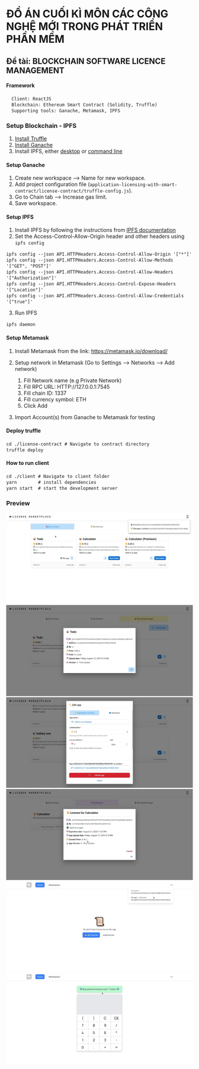 # ĐỒ ÁN CUỐI KÌ MÔN CÁC CÔNG NGHỆ MỚI TRONG PHÁT TRIỂN PHẦN MỀM

## Đề tài: BLOCKCHAIN SOFTWARE LICENCE MANAGEMENT

#### Framework

      Client: ReactJS
      Blockchain: Ethereum Smart Contract (Solidity, Truffle)
      Supporting tools: Ganache, Metamask, IPFS      

### Setup Blockchain - IPFS

1. [Install Truffle](https://trufflesuite.com/docs/truffle/quickstart/)
2. [Install Ganache](https://trufflesuite.com/ganache/)
3. Install IPFS, either [desktop](https://docs.ipfs.tech/install/ipfs-desktop/#windows)
   or [command line](https://docs.ipfs.tech/install/command-line/#system-requirements)

#### Setup Ganache

1. Create new workspace --> Name for new workspace.
2. Add project configuration file (`application-licensing-with-smart-contract/license-contract/truffle-config.js`).
3. Go to Chain tab --> Increase gas limit.
4. Save workspace.

#### Setup IPFS
1. Install IPFS by following the instructions from [IPFS documentation]( https://docs.ipfs.tech/install/)
2. Set the Access-Control-Allow-Origin header and other headers using `ipfs config`

```shell
ipfs config --json API.HTTPHeaders.Access-Control-Allow-Origin '["*"]'
ipfs config --json API.HTTPHeaders.Access-Control-Allow-Methods '["GET", "POST"]'
ipfs config --json API.HTTPHeaders.Access-Control-Allow-Headers '["Authorization"]'
ipfs config --json API.HTTPHeaders.Access-Control-Expose-Headers '["Location"]'
ipfs config --json API.HTTPHeaders.Access-Control-Allow-Credentials '["true"]'
```

3. Run IPFS

```shell
ipfs daemon
```

#### Setup Metamask

1. Install Metamask from the link: https://metamask.io/download/
2. Setup network in Metamask (Go to Settings --> Networks --> Add network)
    1. Fill Network name (e.g Private Network)
    2. Fill RPC URL: HTTP://127.0.0.1:7545
    3. Fill chain ID: 1337
    4. Fill currency symbol: ETH
    5. Click Add

3. Import Account(s) from Ganache to Metamask for testing

#### Deploy truffle
```shell
cd ./license-contract # Navigate to contract directory
truffle deploy
```

#### How to run client

```shell
cd ./client # Navigate to client folder
yarn        # install dependencies
yarn start  # start the development server
```

### Preview
![](assets/licence-marketplace-1.png)
![](assets/licence-marketplace-2.png)
![](assets/licence-marketplace-3.png)
![](assets/licence-marketplace-4.png)
![](assets/calculator-1.png)
![](assets/calculator-2.png)
